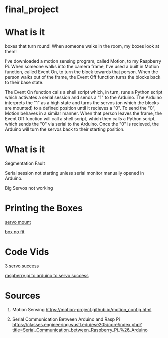 # final_project

# What is it
boxes that turn round! When someone walks in the room, my boxes look at them!

I've downloaded a motion sensing program, called Motion, to my Raspberry Pi. When someone walks into the camera frame, I've used a built in Motion function, called Event On, to turn the block towards that person. When the person walks out of the frame, the Event Off function turns the blocks back to their base state.

The Event On function calls a shell script which, in turn, runs a Python script which activates a serial session and sends a "1" to the Arduino. The Arduino interprets the "1" as a high state and turns the servos (on which the blocks are mounted) to a defined position until it recieves a "0".  To send the "0", Motion behaves in a similar manner. When that person leaves the frame, the Event Off function will call a shell script, which then calls a Python script, which sends the "0" via serial to the Arduino. Once the "0" is recieved, the Arduino will turn the servos back to their starting position. 

# What is it

Segmentation Fault

Serial session not starting unless serial monitor manually opened in Arduino.

Big Servos not working


# Printing the Boxes
[servo mount](https://www.youtube.com/watch?v=YtCwzTg-Wek)

[box no fit](https://www.youtube.com/watch?v=iaxFFt6FpS0)


# Code Vids
[3 servo success](https://www.youtube.com/watch?v=TaTb5RKhFxs)

[raspberry pi to arduino to servo success](https://www.youtube.com/watch?v=B6R78sFvO4M)

# Sources

1. Motion Sensing https://motion-project.github.io/motion_config.html

2. Serial Communication Between Arduino and Rasp Pi https://classes.engineering.wustl.edu/ese205/core/index.php?title=Serial_Communication_between_Raspberry_Pi_%26_Arduino
